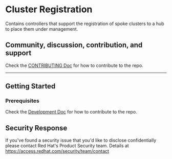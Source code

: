 # Cluster Registration

Contains controllers that support the registration of spoke clusters to a hub to
place them under management.

## Community, discussion, contribution, and support

Check the [CONTRIBUTING Doc](CONTRIBUTING.md) for how to contribute to the repo.

<!--

You can reach the maintainers of this project at:

- [#xxx on Slack](https://slack.com/signin?redir=%2Fmessages%2Fxxx)

-->

------

## Getting Started

### Prerequisites

Check the [Development Doc](docs/development.md) for how to contribute to the repo.

## Security Response

If you've found a security issue that you'd like to disclose confidentially please contact Red Hat's Product Security team. Details at https://access.redhat.com/security/team/contact

<!--
## XXX References

If you have any further question about xxx, please refer to
[XXX help documentation](docs/xxx_help.md) for further information.
-->